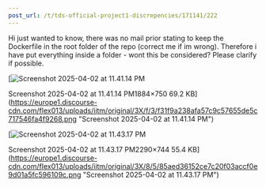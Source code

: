 ```yaml
---
post_url: /t/tds-official-project1-discrepencies/171141/222
---
```

Hi just wanted to know, there was no mail prior stating to keep the Dockerfile in the root folder of the repo (correct me if im wrong). Therefore i have put everything inside a folder - wont this be considered? Please clarify if possible.

[![Screenshot 2025-04-02 at 11.41.14 PM](https://europe1.discourse-cdn.com/flex013/uploads/iitm/optimized/3X/f/3/f31f9a238afa57c9c57655de5c717546fa4f9268_2_690x274.png)

Screenshot 2025-04-02 at 11.41.14 PM1884×750 69.2 KB](https://europe1.discourse-cdn.com/flex013/uploads/iitm/original/3X/f/3/f31f9a238afa57c9c57655de5c717546fa4f9268.png "Screenshot 2025-04-02 at 11.41.14 PM")

[![Screenshot 2025-04-02 at 11.43.17 PM](https://europe1.discourse-cdn.com/flex013/uploads/iitm/optimized/3X/8/5/85aed36152ce7c20f03accf0e9d01a5fc596109c_2_690x224.png)

Screenshot 2025-04-02 at 11.43.17 PM2290×744 55.4 KB](https://europe1.discourse-cdn.com/flex013/uploads/iitm/original/3X/8/5/85aed36152ce7c20f03accf0e9d01a5fc596109c.png "Screenshot 2025-04-02 at 11.43.17 PM")